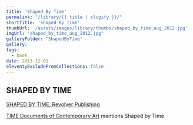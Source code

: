 ```yaml
---
title: 'Shaped By Time'
permalink: "/library/{{ title | slugify }}/"
shortTitle: 'Shaped By Time'
thumbUrl: '/assets/images/library/thumbs/shaped_by_time_aug_2012.jpg'
imgUrl: "shaped_by_time_aug_2012.jpg"
galleryFolder: "ShapedByTime"
gallery:
tags:
  - book
date: 2013-12-01
eleventyExcludeFromCollections: false
---
```



<div class="Txt">
  <h2>SHAPED BY TIME</h2>
  <p><a href="http://revolver-publishing.com/w3NoM.php?nodeId=1203" target="_blank">SHAPED BY TIME, Revolver Publishing</a></p>
  <p><a href="https://mitpress.mit.edu/books/time" target="_blank">TIME Documents of Contemporary Art</a> mentions Shaped by Time</p>
</div>